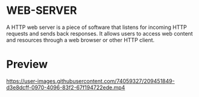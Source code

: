 # WEB-SERVER
A HTTP web server is a piece of software that listens for incoming HTTP requests and sends back responses. It allows users to access web content and resources through a web browser or other HTTP client.
# Preview


https://user-images.githubusercontent.com/74059327/209451849-d3e8dcff-0970-4096-83f2-67f194722ede.mp4

